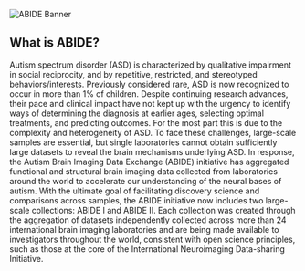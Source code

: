 
![ABIDE Banner](https://user-images.githubusercontent.com/70474312/177970518-05b24c57-fc99-4386-b9ce-27e09f0a7b55.PNG)
<h2>What is ABIDE?</h2>
Autism spectrum disorder (ASD) is characterized by qualitative impairment in social reciprocity, and by repetitive, restricted, and stereotyped behaviors/interests. Previously considered rare, ASD is now recognized to occur in more than 1% of children. Despite continuing research advances, their pace and clinical impact have not kept up with the urgency to identify ways of determining the diagnosis at earlier ages, selecting optimal treatments, and predicting outcomes. For the most part this is due to the complexity and heterogeneity of ASD. To face these challenges, large-scale samples are essential, but single laboratories cannot obtain sufficiently large datasets to reveal the brain mechanisms underlying ASD. In response, the Autism Brain Imaging Data Exchange (ABIDE) initiative has aggregated functional and structural brain imaging data collected from laboratories around the world to accelerate our understanding of the neural bases of autism. With the ultimate goal of facilitating discovery science and comparisons across samples, the ABIDE initiative now includes two large-scale collections: ABIDE I and ABIDE II. Each collection was created through the aggregation of datasets independently collected across more than 24 international brain imaging laboratories and are being made available to investigators throughout the world, consistent with open science principles, such as those at the core of the International Neuroimaging Data-sharing Initiative.
